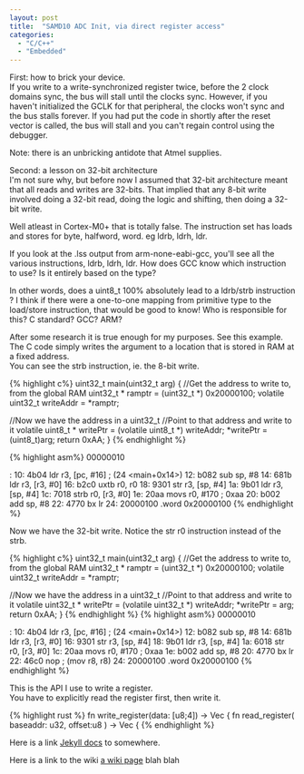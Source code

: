 ```yaml
---
layout: post
title:  "SAMD10 ADC Init, via direct register access"
categories:
  - "C/C++"
  - "Embedded"
---
```


First: how to brick your device.  
If you write to a write-synchronized register twice, before the 2 clock domains sync,
the bus will stall until the clocks sync.
However, if you haven't initialized the GCLK for that peripheral,
the clocks won't sync and the bus stalls forever.
If you had put the code in shortly after the reset vector is called,
the bus will stall and you can't regain control using the debugger.
  
Note:  there is an unbricking antidote that Atmel supplies.
  
  
Second:  a lesson on 32-bit architecture  
I'm not sure why, but before now I assumed that 32-bit architecture meant that
all reads and writes are 32-bits.  That implied that any 8-bit write involved 
doing a 32-bit read, doing the logic and shifting, then doing a 32-bit write.
  
Well atleast in Cortex-M0+ that is totally false.
The instruction set has loads and stores for byte, halfword, word.
eg ldrb, ldrh, ldr.
  
If you look at the .lss output from arm-none-eabi-gcc, you'll see all the various instructions,
ldrb, ldrh, ldr.  How does GCC know which instruction to use?  Is it entirely based on the type?
  
In other words, does a uint8_t 100% absolutely lead to a ldrb/strb instruction ?
I think if there were a one-to-one mapping from primitive type to the load/store instruction,
that would be good to know!  Who is responsible for this?  C standard?  GCC?  ARM?
  
After some research it is true enough for my purposes.  See this example.  
The C code simply writes the argument to a location that is stored in RAM at a fixed address.  
You can see the strb instruction, ie. the 8-bit write.

{% highlight c%}
uint32_t main(uint32_t arg)
{
  //Get the address to write to, from the global RAM
  uint32_t * ramptr = (uint32_t *) 0x20000100;
  volatile uint32_t writeAddr = *ramptr;

  //Now we have the address in a uint32_t
  //Point to that address and write to it
  volatile uint8_t * writePtr = (volatile uint8_t *) writeAddr;
  *writePtr = (uint8_t)arg;
  return 0xAA;
}
{% endhighlight %}

{% highlight asm%}
00000010 <main>:
  10: 4b04        ldr r3, [pc, #16] ; (24 <main+0x14>)
  12: b082        sub sp, #8
  14: 681b        ldr r3, [r3, #0]
  16: b2c0        uxtb  r0, r0
  18: 9301        str r3, [sp, #4]
  1a: 9b01        ldr r3, [sp, #4]
  1c: 7018        strb  r0, [r3, #0]
  1e: 20aa        movs  r0, #170  ; 0xaa
  20: b002        add sp, #8
  22: 4770        bx  lr
  24: 20000100  .word 0x20000100
{% endhighlight %}
  
  
Now we have the 32-bit write.  Notice the str r0 instruction instead of the strb.  
   
{% highlight c%}
uint32_t main(uint32_t arg)
{
  //Get the address to write to, from the global RAM
  uint32_t * ramptr = (uint32_t *) 0x20000100;
  volatile uint32_t writeAddr = *ramptr;

  //Now we have the address in a uint32_t
  //Point to that address and write to it
  volatile uint32_t * writePtr = (volatile uint32_t *) writeAddr;
  *writePtr = arg;
  return 0xAA;
}
{% endhighlight %}
{% highlight asm%}
00000010 <main>:
  10: 4b04        ldr r3, [pc, #16] ; (24 <main+0x14>)
  12: b082        sub sp, #8
  14: 681b        ldr r3, [r3, #0]
  16: 9301        str r3, [sp, #4]
  18: 9b01        ldr r3, [sp, #4]
  1a: 6018        str r0, [r3, #0]
  1c: 20aa        movs  r0, #170  ; 0xaa
  1e: b002        add sp, #8
  20: 4770        bx  lr
  22: 46c0        nop     ; (mov r8, r8)
  24: 20000100  .word 0x20000100
{% endhighlight %}

  
This is the API I use to write a register.  
You have to explicitly read the register first, then write it.
  
{% highlight rust %}
fn write_register(data: [u8;4])  ->  Vec<u8> {
fn read_register( baseaddr: u32, offset:u8 ) -> Vec<u8>  {
{% endhighlight %}

Here is a link [Jekyll docs][jekyll-docs] to somewhere.  
   
Here is a link to the wiki [a wiki page][wiki-apage] blah blah  

[jekyll-docs]: https://jekyllrb.com/docs/home
[jekyll-gh]:   https://github.com/jekyll/jekyll
[jekyll-talk]: https://talk.jekyllrb.com/
[wiki-apage]:  /wiki/todo
